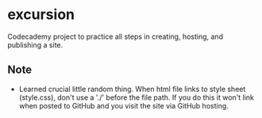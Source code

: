 # excursion
Codecademy project to practice all steps in creating, hosting, and publishing a site.

## Note
* Learned crucial little random thing. When html file links to style sheet (style.css), don't use a './' before the file path. If you do this it won't link when posted to GitHub and you visit the site via GitHub hosting.
